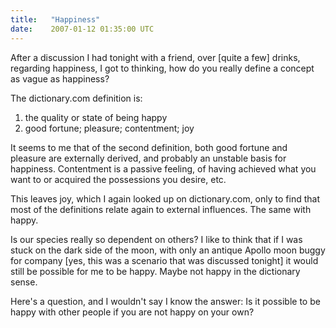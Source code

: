 ```yaml
---
title:   "Happiness"
date:    2007-01-12 01:35:00 UTC
---
```


After a discussion I had tonight with a friend, over [quite a few] drinks, regarding happiness, I got to thinking, how do you really define a concept as vague as happiness?

The dictionary.com definition is:
<ol><li>the quality or state of being happy</li><li>good fortune; pleasure; contentment; joy</li></ol>It seems to me that of the second definition, both good fortune and pleasure are externally derived, and probably an unstable basis for happiness. Contentment is a passive feeling, of having achieved what you want to or acquired the possessions you desire, etc.

This leaves joy, which I again looked up on dictionary.com, only to find that most of the definitions relate again to external influences. The same with happy.

Is our species really so dependent on others? I like to think that if I was stuck on the dark side of the moon, with only an antique Apollo moon buggy for company [yes, this was a scenario that was discussed tonight] it would still be possible for me to be happy. Maybe not happy in the dictionary sense.

Here's a question, and I wouldn't say I know the answer: Is it possible to be happy with other people if you are not happy on your own?